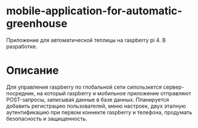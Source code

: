 # mobile-application-for-automatic-greenhouse

Приложение для автоматической теплицы на raspberry pi 4. В разработке.

# Описание

Для управления raspberry по глобальной сети сипользкется сервер-посредник, на который raspberry и мобильное приложение 
отправляют POST-запросы, записывая данные в базе данных. Планируется добавить регистрацию пользователей, меню настроек,
двух этапную аутентификацию при первом коннекте raspberry и телефона, продумать безопасность и защищенность.

